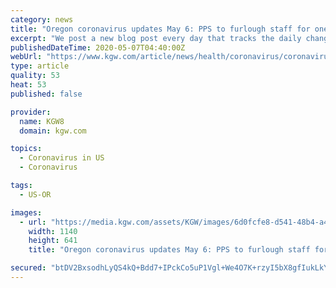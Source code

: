 ```yaml
---
category: news
title: "Oregon coronavirus updates May 6: PPS to furlough staff for one day a week"
excerpt: "We post a new blog post every day that tracks the daily changes in Oregon and Southwest Washington as we get them. CLICK HERE TO SEE THE LATEST UPDATES"
publishedDateTime: 2020-05-07T04:40:00Z
webUrl: "https://www.kgw.com/article/news/health/coronavirus/coronavirus-covid-19-real-time-updates-oregon-sw-washington-may-6/283-f87bf4d1-1ad0-49c0-b571-c19baefde551"
type: article
quality: 53
heat: 53
published: false

provider:
  name: KGW8
  domain: kgw.com

topics:
  - Coronavirus in US
  - Coronavirus

tags:
  - US-OR

images:
  - url: "https://media.kgw.com/assets/KGW/images/6d0fcfe8-d541-48b4-a494-5356f4021839/6d0fcfe8-d541-48b4-a494-5356f4021839_1140x641.png"
    width: 1140
    height: 641
    title: "Oregon coronavirus updates May 6: PPS to furlough staff for one day a week"

secured: "btDV2BxsodhLyQS4kQ+Bdd7+IPckCo5uP1Vgl+We4O7K+rzyI5bX8gfIukLkYfCnToCLD/1cFnObA/8bzj8+hsHqbAw6j06qegiCYHCIecImyMj1VuUtn1Zr28f4g/z3Tq1MqJI34+AI8mIYhUe6iZKNPWcrnbeLtMLRypJw63Asbfe9FTzzbP20XjUImHOBbHC5EMH27Kmlq7UTdnm8PyUDg5warSU9WiG0dPc8BCQSEgUDQBxlunCHga/wYWZ+ZpXj+HghXWlVZD5q5xWfnPaB9tr3pzvDCDmbrok/ehNG84B8nbxuRcybJaAHjEC/RP6bxcpEpJxxDsDtzhXI8JJXqqvK0mHMkY9lkUvKORoknNyS8ToE0EQs+GGvxwiXacx42KENGgsjeD44qxa5Py/bjXYrcDx9owwO9yNBEeq1VFI7p8etVfy8nHhtpd13MkOZSickE5i0XE89Lt8RWMcQ120cpE74npDVlG+7Z4s=;TES38A07YbJNsHbLWiqTqw=="
---
```


